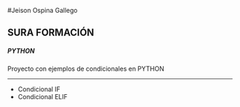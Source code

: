 #Jeison Ospina Gallego
## SURA FORMACIÓN
##### PYTHON
Proyecto con ejemplos de condicionales en PYTHON
***
- Condicional IF
- Condicional ELIF
